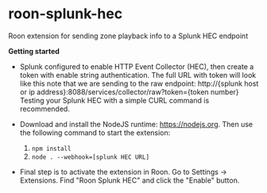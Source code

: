 # roon-splunk-hec
Roon extension for sending zone playback info to a Splunk HEC endpoint

**Getting started**

* Splunk configured to enable HTTP Event Collector (HEC), then create a token with enable string authentication. The full URL with token will look like this note that we are sending to the raw endpoint:
http://{splunk host or ip address}:8088/services/collector/raw?token={token number}
Testing your Splunk HEC with a simple CURL command is recommended.

* Download and install the NodeJS runtime: https://nodejs.org. Then use the following command to start the extension:
  1. `npm install`
  1. `node . --webhook=[splunk HEC URL]`


* Final step is to activate the extension in Roon. Go to Settings -> Extensions. Find "Roon Splunk HEC" and click the "Enable" button.
